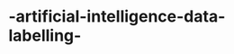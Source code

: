 # -artificial-intelligence-data-labelling-
<View>
  <Image name="image" value="$image"/>
  <RectangleLabels name="label" toName="image">
    
    
  <Label value="guitar" background="#FFA39E"/></RectangleLabels>
</View>
